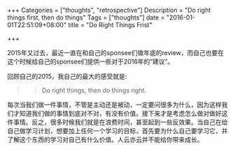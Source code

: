 +++
Categories = ["thoughts", "retrospective"]
Description = "Do right things first, then do things"
Tags = ["thoughts"]
date = "2016-01-01T22:51:09+08:00"
title = "Do Right Things Frist"

+++

2015年又过去，最近一直在和自己的sponsee们做年底的review，而自己也要在这个时候给自己的sponsee们提供一些对于2016年的“建议”。

回顾自己的2015，我自己的最大的感受就是:

>> Do right things, then do things right.

每次当我们做一件事情，不管是主动还是被动，一定要问很多为什么，因为这样我们才知道我们做的事情到底对不对，有没有价值。接下来才是考虑怎么做对做好这件事情。反之，很多时候我们就是在浪费时间，甚至起到一些反效果。当自己在给自己做学习计划，想要加上任何一个学习的目标，首先要为什么自己要学习它，并了解这个东西的学习对自己有什么价值。人云亦云并不能给你带来成长。